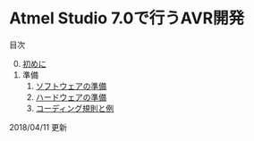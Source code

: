# Atmel Studio 7.0で行うAVR開発

目次

0. [初めに](Chapter0/AtFirst.md)
1. 準備
    1. [ソフトウェアの準備](Chapter1/Software.md)
    2. [ハードウェアの準備](Chapter1/Hardware.md)
    3. [コーディング規則と例](Chapter1/CodingRule.md)
<!--
2. Atmel Studio 7.0 の使い方
3. 8bit-AVR アセンブリ言語
4. 8bit-AVR C言語
-->

2018/04/11 更新
